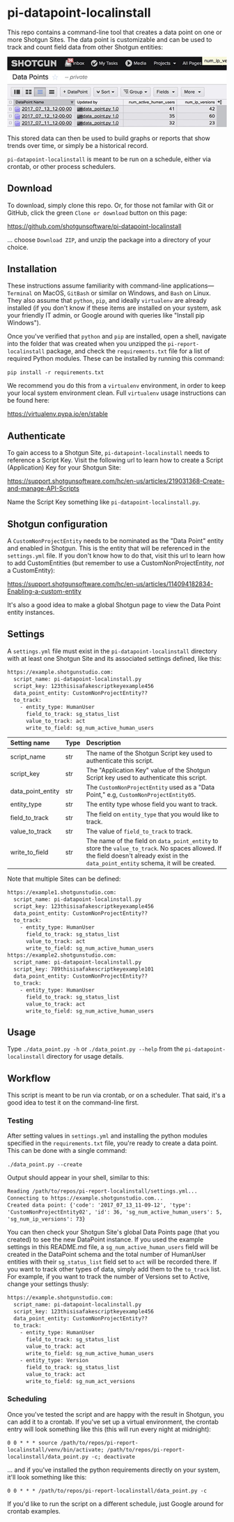 # pi-datapoint-localinstall

This repo contains a command-line tool that creates a data point on one or more
Shotgun Sites. The data point is customizable and can be used to track and count
field data from other Shotgun entities:

![](data_point.jpg?raw=true)

This stored data can then be used to build graphs or reports that show trends
over time, or simply be a historical record.

`pi-datapoint-localinstall` is meant to be run on a schedule, either via
crontab, or other process schedulers.

## Download

To download, simply clone this repo. Or, for those not familar with Git or
GitHub, click the green `Clone or download` button on this page:

https://github.com/shotgunsoftware/pi-datapoint-localinstall

... choose `Download ZIP`, and unzip the package into a directory of your
choice.

## Installation

These instructions assume familiarity with command-line applications—`Terminal`
on MacOS, `GitBash` or similar on Windows, and `Bash` on Linux. They also
assume that `python`, `pip`, and ideally `virtualenv` are already installed (if
you don't know if these items are installed on your system, ask your friendly
IT admin, or Google around with queries like "Install pip Windows").

Once you've verified that `python` and `pip` are installed, open a shell,
navigate into the folder that was created when you unzipped the
`pi-report-localinstall` package, and check the `requirements.txt` file for a
list of required Python modules. These can be installed by running this command:

`pip install -r requirements.txt`

We recommend you do this from a `virtualenv` environment, in order to keep your
local system environment clean. Full `virtualenv` usage instructions can be
found here:

https://virtualenv.pypa.io/en/stable

## Authenticate

To gain access to a Shotgun Site, `pi-datapoint-localinstall` needs to reference
a Script Key. Visit the following url to learn how to create a Script
(Application) Key for your Shotgun Site:

https://support.shotgunsoftware.com/hc/en-us/articles/219031368-Create-and-manage-API-Scripts

Name the Script Key something like `pi-datapoint-localinstall.py`.

## Shotgun configuration

A `CustomNonProjectEntity` needs to be nominated as the "Data Point" entity and
enabled in Shotgun. This is the entity that will be referenced in the
`settings.yml` file. If you don't know how to do that, visit this url to learn
how to add CustomEntities (but remember to use a CustomNonProjectEntity, *not* a
CustomEntity):

https://support.shotgunsoftware.com/hc/en-us/articles/114094182834-Enabling-a-custom-entity

It's also a good idea to make a global Shotgun page to view the Data Point
entity instances.

## Settings

A `settings.yml` file must exist in the `pi-datapoint-localinstall` directory
with at least one Shotgun Site and its associated settings defined, like this:

```
https://example.shotgunstudio.com:
  script_name: pi-datapoint-localinstall.py
  script_key: 123thisisafakescriptkeyexample456
  data_point_entity: CustomNonProjectEntity??
  to_track:
    - entity_type: HumanUser
      field_to_track: sg_status_list
      value_to_track: act
      write_to_field: sg_num_active_human_users
```

| Setting name      | Type | Description                                                                                    |
| :-                | :-   | :-                                                                                             |
| script_name       | str  | The name of the Shotgun Script key used to authenticate this script.                           |
| script_key        | str  | The "Application Key" value of the Shotgun Script key used to authenticate this script.        |
| data_point_entity | str  | The `CustomNonProjectEntity` used as a "Data Point," e.g, `CustomNonProjectEntity05`.          |
| entity_type       | str  | The entity type whose field you want to track.                                                 |
| field_to_track    | str  | The field on `entity_type` that you would like to track.                                       |
| value_to_track    | str  | The value of `field_to_track` to track.                                                        |
| write_to_field    | str  | The name of the field on `data_point_entity` to store the `value_to_track`. No spaces allowed. If the field doesn't already exist in the `data_point_entity` schema, it will be created. |

Note that multiple Sites can be defined:

```
https://example1.shotgunstudio.com:
  script_name: pi-datapoint-localinstall.py
  script_key: 123thisisafakescriptkeyexample456
  data_point_entity: CustomNonProjectEntity??
  to_track:
    - entity_type: HumanUser
      field_to_track: sg_status_list
      value_to_track: act
      write_to_field: sg_num_active_human_users
https://example2.shotgunstudio.com:
  script_name: pi-datapoint-localinstall.py
  script_key: 789thisisafakescriptkeyexample101
  data_point_entity: CustomNonProjectEntity??
  to_track:
    - entity_type: HumanUser
      field_to_track: sg_status_list
      value_to_track: act
      write_to_field: sg_num_active_human_users
```

## Usage

Type `./data_point.py -h` or `./data_point.py --help` from the
`pi-datapoint-localinstall` directory for usage details.

## Workflow

This script is meant to be run via crontab, or on a scheduler. That said, it's a
good idea to test it on the command-line first.

### Testing

After setting values in `settings.yml` and installing the python modules
specified in the `requirements.txt` file, you're ready to create a data point.
This can be done with a single command:

`./data_point.py --create`

Output should appear in your shell, similar to this:

```
Reading /path/to/repos/pi-report-localinstall/settings.yml...
Connecting to https://example.shotgunstudio.com...
Created data point: {'code': '2017_07_13_11-09-12', 'type': 'CustomNonProjectEntity02', 'id': 36, 'sg_num_active_human_users': 5, 'sg_num_ip_versions': 73}
```

You can then check your Shotgun Site's global Data Points page (that you
created) to see the new DataPoint instance. If you used the example settings in
this README.md file, a `sg_num_active_human_users` field will be created in the
DataPoint schema and the total number of HumanUser entities with their
`sg_status_list` field set to `act` will be recorded there. If you want to track
other types of data, simply add them to the `to_track` list. For example, if you
want to track the number of Versions set to Active, change your settings thusly:

```
https://example.shotgunstudio.com:
  script_name: pi-datapoint-localinstall.py
  script_key: 123thisisafakescriptkeyexample456
  data_point_entity: CustomNonProjectEntity??
  to_track:
    - entity_type: HumanUser
      field_to_track: sg_status_list
      value_to_track: act
      write_to_field: sg_num_active_human_users
    - entity_type: Version
      field_to_track: sg_status_list
      value_to_track: act
      write_to_field: sg_num_act_versions
```

### Scheduling

Once you've tested the script and are happy with the result in Shotgun, you can
add it to a crontab. If you've set up a virtual environment, the crontab entry
will look something like this (this will run every night at midnight):

```
0 0 * * * source /path/to/repos/pi-report-localinstall/venv/bin/activate; /path/to/repos/pi-report-localinstall/data_point.py -c; deactivate
```

... and if you've installed the python requirements directly on your system,
it'll look something like this:

```
0 0 * * * /path/to/repos/pi-report-localinstall/data_point.py -c
```

If you'd like to run the script on a different schedule, just Google around for
crontab examples.
